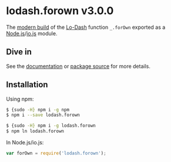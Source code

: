 # lodash.forown v3.0.0

The [modern build](https://github.com/lodash/lodash/wiki/Build-Differences) of the [Lo-Dash](https://lodash.com/) function `_.forOwn` exported as a [Node.js](http://nodejs.org/)/[io.js](https://iojs.org/) module.

## Dive in

See the [documentation](https://lodash.com/docs#forOwn) or [package source](https://github.com/lodash/lodash/blob/3.0.0-npm-packages/lodash.forown/index.js) for more details.

## Installation

Using npm:

```bash
$ {sudo -H} npm i -g npm
$ npm i --save lodash.forown

$ {sudo -H} npm i -g lodash.forown
$ npm ln lodash.forown
```

In Node.js/io.js:

```js
var forOwn = require('lodash.forown');
```
